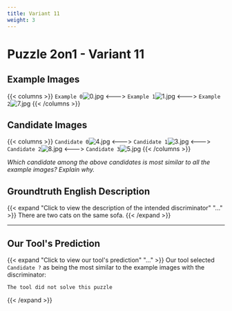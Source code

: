 ```yaml
---
title: Variant 11
weight: 3
---
```


# Puzzle 2on1 - Variant 11

## Example Images
{{< columns >}}
`Example 0`![0.jpg](/natscene_data/images/0.jpg)
<--->
`Example 1`![1.jpg](/natscene_data/images/1.jpg)
<--->
`Example 2`![7.jpg](/natscene_data/images/7.jpg)
{{< /columns >}}

## Candidate Images
{{< columns >}}
`Candidate 0`![4.jpg](/natscene_data/images/4.jpg)
<--->
`Candidate 1`![3.jpg](/natscene_data/images/3.jpg)
<--->
`Candidate 2`![8.jpg](/natscene_data/images/8.jpg)
<--->
`Candidate 3`![5.jpg](/natscene_data/images/5.jpg)
{{< /columns >}}

*Which candidate among the above candidates is most similar to all the example images? Explain why.*

## Groundtruth English Description

{{< expand "Click to view the description of the intended discriminator" "..." >}}
There are two cats on the same sofa.
{{< /expand >}}

---



## Our Tool's Prediction

{{< expand "Click to view our tool's prediction" "..." >}}
Our tool selected `Candidate ?` as being the most similar to the example images with the discriminator:
```plaintext
The tool did not solve this puzzle
```
{{< /expand >}}
